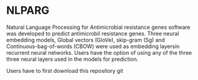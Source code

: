# NLPARG

Natural Language Processing for Antimicrobial resistance genes software was developed to predict antimicrobil resistance genes. Three neural embedding models, Global vectors (GloVe), skip-gram (Sg) and Continuous-bag-of-words (CBOW) were used as embedding layersin recurrent neural networks. Users have the option of using any of the three three neural layers used in the models for prediction.


Users have to first download this repository
git 
